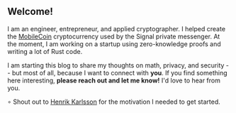 ## Welcome!

I am an engineer, entrepreneur, and applied cryptographer. I helped create the [MobileCoin](https://mobilecoin.com/) cryptocurrency used 
by the Signal private messenger. At the moment, I am working on a startup using zero-knowledge proofs and writing a lot of Rust code. 

I am starting this blog to share my thoughts on math, privacy, and security -- but most of all, because I want to 
connect with **you**. If you find something here interesting, **please reach out and let me know!** I'd love to hear 
from you. 

$\circ$ Shout out to [Henrik Karlsson](https://www.henrikkarlsson.xyz/p/search-query) for the motivation I needed to get started. 
